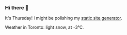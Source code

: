 ### Hi there :wave:

It's Thursday! I might be polishing my [static site generator](https://github.com/bewuethr/pandoc-bash-blog).

Weather in Toronto: light snow, at -3°C.
